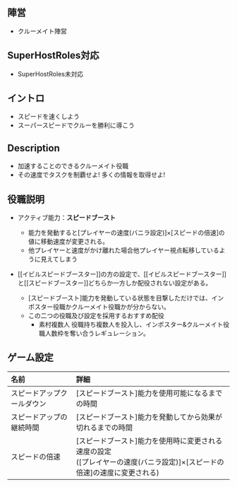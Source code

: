 ## 陣営
- クルーメイト陣営

## SuperHostRoles対応
- SuperHostRoles未対応

## イントロ
- スピードを速くしよう
- スーパースピードでクルーを勝利に導こう

## Description
- 加速することのできるクルーメイト役職
- その速度でタスクを制覇せよ! 多くの情報を取得せよ!

## 役職説明
- アクティブ能力：**スピードブースト**
  - 能力を発動すると[プレイヤーの速度(バニラ設定)]×[スピードの倍速]の値に移動速度が変更される。
  - 他プレイヤーと速度がかけ離れた場合他プレイヤー視点転移しているように見えてしまう

- [[イビルスピードブースター]]の方の設定で、[[イビルスピードブースター]]と[[スピードブースター]]どちらか一方しか配役されない設定がある。
  - [スピードブースト]能力を発動している状態を目撃しただけでは、インポスター役職かクルーメイト役職かが分からない。
  - この二つの役職及び設定を採用するおすすめ配役
    - 素村複数人 役職持ち複数人を投入し、インポスター&クルーメイト役職人数枠を奪い合うレギュレーション。

## ゲーム設定
| 名前 | 詳細 |
| :-- | :-- |
| スピードアップクールダウン | [スピードブースト]能力を使用可能になるまでの時間 |
| スピードアップの継続時間 | [スピードブースト]能力を発動してから効果が切れるまでの時間 |
| スピードの倍速 | [スピードブースト]能力を使用時に変更される速度の設定<br>([プレイヤーの速度(バニラ設定)]×[スピードの倍速]の速度に変更される) |